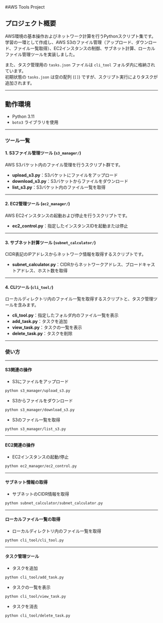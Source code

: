 #AWS Tools Project

## プロジェクト概要
AWS環境の基本操作およびネットワーク計算を行うPythonスクリプト集です。  
学習の一環として作成し、AWS S3のファイル管理（アップロード、ダウンロード、ファイル一覧取得）、EC2インスタンスの制御、サブネット計算、ローカルファイル管理ツールを実装しました。  

また、タスク管理用の `tasks.json` ファイルは `cli_tool` フォルダ内に格納されています。  
初期状態の `tasks.json` は空の配列 (`[]`) ですが、スクリプト実行によりタスクが追加されます。

---

## 動作環境

- Python 3.11  
- `boto3` ライブラリを使用  

---

### ツール一覧

#### 1. S3ファイル管理ツール (`s3_manager/`)  
AWS S3バケット内のファイル管理を行うスクリプト群です。

- **upload_s3.py**：S3バケットにファイルをアップロード  
- **download_s3.py**：S3バケットからファイルをダウンロード  
- **list_s3.py**：S3バケット内のファイル一覧を取得  

---

#### 2. EC2管理ツール (`ec2_manager/`)  
AWS EC2インスタンスの起動および停止を行うスクリプトです。

- **ec2_control.py**：指定したインスタンスIDを起動または停止  

---

#### 3. サブネット計算ツール (`subnet_calculator/`)  
CIDR表記のIPアドレスからネットワーク情報を取得するスクリプトです。

- **subnet_calculator.py**：CIDRからネットワークアドレス、ブロードキャストアドレス、ホスト数を取得  

---

#### 4. CLIツール (`cli_tool/`)  
ローカルディレクトリ内のファイル一覧を取得するスクリプトと、タスク管理ツールを含みます。

- **cli_tool.py**：指定したフォルダ内のファイル一覧を表示  
- **add_task.py**：タスクを追加  
- **view_task.py**：タスクの一覧を表示  
- **delete_task.py**：タスクを削除   

---

### 使い方

---

#### **S3関連の操作**

- S3にファイルをアップロード

```bash
python s3_manager/upload_s3.py
```

- S3からファイルをダウンロード  

```bash
python s3_manager/download_s3.py
```

- S3のファイル一覧を取得    

```bash
python s3_manager/list_s3.py
```  

---

####  **EC2関連の操作**

- EC2インスタンスの起動/停止  

```bash
python ec2_manager/ec2_control.py
```

---

####  **サブネット情報の取得**

- サブネットのCIDR情報を取得  

```bash
python subnet_calculator/subnet_calculator.py
```

---

####  **ローカルファイル一覧の取得**

- ローカルディレクトリ内のファイル一覧を取得  

```bash
python cli_tool/cli_tool.py
```  

---

#### **タスク管理ツール**

- タスクを追加

```bash
python cli_tool/add_task.py
```

- タスクの一覧を表示

```bash
python cli_tool/view_task.py
```

- タスクを消去

```bash
python cli_tool/delete_task.py
```
